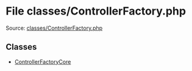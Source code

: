 File classes/ControllerFactory.php
=========

Source: [classes/ControllerFactory.php](https://github.com/PrestaShop/PrestaShop/blob/1.6.0.13/classes/ControllerFactory.php)


Classes
-------

* [ControllerFactoryCore](class.ControllerFactoryCore.md)

